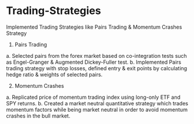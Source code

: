 # Trading-Strategies
Implemented Trading Strategies like Pairs Trading &amp; Momentum Crashes Strategy

1. Pairs Trading

a. Selected pairs from the forex market based on co-integration tests such as Engel-Granger & Augmented Dickey-Fuller test.
b. Implemented Pairs trading strategy with stop losses, defined entry & exit points by calculating hedge ratio & weights of selected pairs.

2. Momentum Crashes

a. Replicated price of momentum trading index using long-only ETF and SPY returns.
b. Created a market neutral quantitative strategy which trades momentum factors while being market neutral in order to avoid momentum crashes in the bull market.
